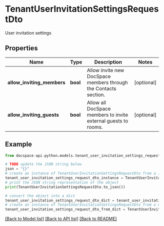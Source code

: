 # TenantUserInvitationSettingsRequestDto
User invitation settings

## Properties

Name | Type | Description | Notes
------------ | ------------- | ------------- | -------------
**allow_inviting_members** | **bool** | Allow invite new DocSpace members through the Contacts section. | [optional] 
**allow_inviting_guests** | **bool** | Allow all DocSpace members to invite external guests to rooms. | [optional] 

## Example

```python
from docspace-api-python.models.tenant_user_invitation_settings_request_dto import TenantUserInvitationSettingsRequestDto

# TODO update the JSON string below
json = "{}"
# create an instance of TenantUserInvitationSettingsRequestDto from a JSON string
tenant_user_invitation_settings_request_dto_instance = TenantUserInvitationSettingsRequestDto.from_json(json)
# print the JSON string representation of the object
print(TenantUserInvitationSettingsRequestDto.to_json())

# convert the object into a dict
tenant_user_invitation_settings_request_dto_dict = tenant_user_invitation_settings_request_dto_instance.to_dict()
# create an instance of TenantUserInvitationSettingsRequestDto from a dict
tenant_user_invitation_settings_request_dto_from_dict = TenantUserInvitationSettingsRequestDto.from_dict(tenant_user_invitation_settings_request_dto_dict)
```
[[Back to Model list]](../README.md#documentation-for-models) [[Back to API list]](../README.md#documentation-for-api-endpoints) [[Back to README]](../README.md)


